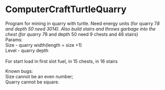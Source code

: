 # ComputerCraftTurtleQuarry

Program for mining in quarry with turtle. Need energy units (for quarry 7*8 and depth 50 need 3014). Also build stairs and throws garbage into the chest (for quarry 7*8 and depth 50 need 9 chests and 46 stairs)<br>
Params:<br>
Size - quarry width(length = size +1)<br>
Level - quarry depth<br>
<br>
For start load in first slot fuel, in 15 chests, in 16 stairs<br>

Known bugs:<br>
Size cannot be an even number;<br>
Quarry cannot be square.
